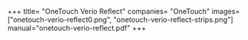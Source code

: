 +++
title= "OneTouch Verio Reflect"
companies= "OneTouch"
images= ["onetouch-verio-reflect0.png", "onetouch-verio-reflect-strips.png"]
manual="onetouch-verio-reflect.pdf"
+++

